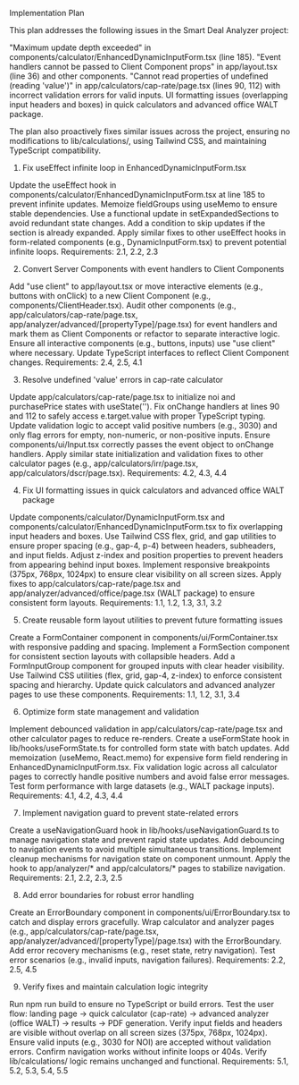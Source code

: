 Implementation Plan

This plan addresses the following issues in the Smart Deal Analyzer project:

"Maximum update depth exceeded" in components/calculator/EnhancedDynamicInputForm.tsx (line 185).
"Event handlers cannot be passed to Client Component props" in app/layout.tsx (line 36) and other components.
"Cannot read properties of undefined (reading 'value')" in app/calculators/cap-rate/page.tsx (lines 90, 112) with incorrect validation errors for valid inputs.
UI formatting issues (overlapping input headers and boxes) in quick calculators and advanced office WALT package.

The plan also proactively fixes similar issues across the project, ensuring no modifications to lib/calculations/, using Tailwind CSS, and maintaining TypeScript compatibility.

 
1. Fix useEffect infinite loop in EnhancedDynamicInputForm.tsx

Update the useEffect hook in components/calculator/EnhancedDynamicInputForm.tsx at line 185 to prevent infinite updates.
Memoize fieldGroups using useMemo to ensure stable dependencies.
Use a functional update in setExpandedSections to avoid redundant state changes.
Add a condition to skip updates if the section is already expanded.
Apply similar fixes to other useEffect hooks in form-related components (e.g., DynamicInputForm.tsx) to prevent potential infinite loops.
Requirements: 2.1, 2.2, 2.3


 
2. Convert Server Components with event handlers to Client Components

Add "use client" to app/layout.tsx or move interactive elements (e.g., buttons with onClick) to a new Client Component (e.g., components/ClientHeader.tsx).
Audit other components (e.g., app/calculators/cap-rate/page.tsx, app/analyzer/advanced/[propertyType]/page.tsx) for event handlers and mark them as Client Components or refactor to separate interactive logic.
Ensure all interactive components (e.g., buttons, inputs) use "use client" where necessary.
Update TypeScript interfaces to reflect Client Component changes.
Requirements: 2.4, 2.5, 4.1


 
3. Resolve undefined 'value' errors in cap-rate calculator

Update app/calculators/cap-rate/page.tsx to initialize noi and purchasePrice states with useState('').
Fix onChange handlers at lines 90 and 112 to safely access e.target.value with proper TypeScript typing.
Update validation logic to accept valid positive numbers (e.g., 3030) and only flag errors for empty, non-numeric, or non-positive inputs.
Ensure components/ui/Input.tsx correctly passes the event object to onChange handlers.
Apply similar state initialization and validation fixes to other calculator pages (e.g., app/calculators/irr/page.tsx, app/calculators/dscr/page.tsx).
Requirements: 4.2, 4.3, 4.4


 
4. Fix UI formatting issues in quick calculators and advanced office WALT package

Update components/calculator/DynamicInputForm.tsx and components/calculator/EnhancedDynamicInputForm.tsx to fix overlapping input headers and boxes.
Use Tailwind CSS flex, grid, and gap utilities to ensure proper spacing (e.g., gap-4, p-4) between headers, subheaders, and input fields.
Adjust z-index and position properties to prevent headers from appearing behind input boxes.
Implement responsive breakpoints (375px, 768px, 1024px) to ensure clear visibility on all screen sizes.
Apply fixes to app/calculators/cap-rate/page.tsx and app/analyzer/advanced/office/page.tsx (WALT package) to ensure consistent form layouts.
Requirements: 1.1, 1.2, 1.3, 3.1, 3.2


 
5. Create reusable form layout utilities to prevent future formatting issues

Create a FormContainer component in components/ui/FormContainer.tsx with responsive padding and spacing.
Implement a FormSection component for consistent section layouts with collapsible headers.
Add a FormInputGroup component for grouped inputs with clear header visibility.
Use Tailwind CSS utilities (flex, grid, gap-4, z-index) to enforce consistent spacing and hierarchy.
Update quick calculators and advanced analyzer pages to use these components.
Requirements: 1.1, 1.2, 3.1, 3.4


 
6. Optimize form state management and validation

Implement debounced validation in app/calculators/cap-rate/page.tsx and other calculator pages to reduce re-renders.
Create a useFormState hook in lib/hooks/useFormState.ts for controlled form state with batch updates.
Add memoization (useMemo, React.memo) for expensive form field rendering in EnhancedDynamicInputForm.tsx.
Fix validation logic across all calculator pages to correctly handle positive numbers and avoid false error messages.
Test form performance with large datasets (e.g., WALT package inputs).
Requirements: 4.1, 4.2, 4.3, 4.4


 
7. Implement navigation guard to prevent state-related errors

Create a useNavigationGuard hook in lib/hooks/useNavigationGuard.ts to manage navigation state and prevent rapid state updates.
Add debouncing to navigation events to avoid multiple simultaneous transitions.
Implement cleanup mechanisms for navigation state on component unmount.
Apply the hook to app/analyzer/* and app/calculators/* pages to stabilize navigation.
Requirements: 2.1, 2.2, 2.3, 2.5


 
8. Add error boundaries for robust error handling

Create an ErrorBoundary component in components/ui/ErrorBoundary.tsx to catch and display errors gracefully.
Wrap calculator and analyzer pages (e.g., app/calculators/cap-rate/page.tsx, app/analyzer/advanced/[propertyType]/page.tsx) with the ErrorBoundary.
Add error recovery mechanisms (e.g., reset state, retry navigation).
Test error scenarios (e.g., invalid inputs, navigation failures).
Requirements: 2.2, 2.5, 4.5


 
9. Verify fixes and maintain calculation logic integrity

Run npm run build to ensure no TypeScript or build errors.
Test the user flow: landing page → quick calculator (cap-rate) → advanced analyzer (office WALT) → results → PDF generation.
Verify input fields and headers are visible without overlap on all screen sizes (375px, 768px, 1024px).
Ensure valid inputs (e.g., 3030 for NOI) are accepted without validation errors.
Confirm navigation works without infinite loops or 404s.
Verify lib/calculations/ logic remains unchanged and functional.
Requirements: 5.1, 5.2, 5.3, 5.4, 5.5


